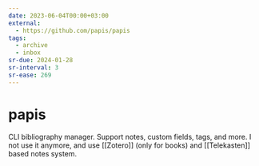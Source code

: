 ```yaml
---
date: 2023-06-04T00:00+03:00
external:
  - https://github.com/papis/papis
tags:
  - archive
  - inbox
sr-due: 2024-01-28
sr-interval: 3
sr-ease: 269
---
```


# papis

CLI bibliography manager. Support notes, custom fields, tags, and more. I not
use it anymore, and use [[Zotero]] (only for books) and
[[Telekasten]] based notes system.
